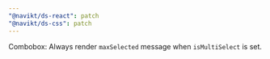 ```yaml
---
"@navikt/ds-react": patch
"@navikt/ds-css": patch
---
```


Combobox: Always render `maxSelected` message when `isMultiSelect` is set. 
